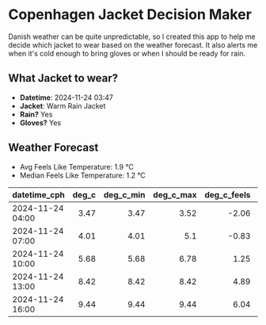 
# Copenhagen Jacket Decision Maker

Danish weather can be quite unpredictable, so I created this app to help me decide which jacket to wear based on the weather forecast. 
It also alerts me when it's cold enough to bring gloves or when I should be ready for rain.

## What Jacket to wear?

- **Datetime**: 2024-11-24 03:47
- **Jacket**: Warm Rain Jacket
- **Rain?** Yes
- **Gloves?** Yes

## Weather Forecast
- Avg Feels Like Temperature: 1.9 °C
- Median Feels Like Temperature: 1.2 °C

| datetime_cph     |   deg_c |   deg_c_min |   deg_c_max |   deg_c_feels | weather   | wind   | rain   |
|:-----------------|--------:|------------:|------------:|--------------:|:----------|:-------|:-------|
| 2024-11-24 04:00 |    3.47 |        3.47 |        3.52 |         -2.06 | Rain      | High   | Low    |
| 2024-11-24 07:00 |    4.01 |        4.01 |        5.1  |         -0.83 | Rain      | High   | Low    |
| 2024-11-24 10:00 |    5.68 |        5.68 |        6.78 |          1.25 | Rain      | High   | Medium |
| 2024-11-24 13:00 |    8.42 |        8.42 |        8.42 |          4.89 | Rain      | High   | Medium |
| 2024-11-24 16:00 |    9.44 |        9.44 |        9.44 |          6.04 | Rain      | High   | Low    |
        